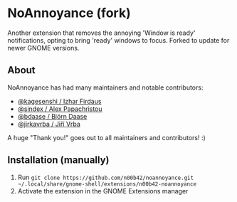 # NoAnnoyance (fork)

Another extension that removes the annoying 'Window is ready' notifications,
opting to bring 'ready' windows to focus.
Forked to update for newer GNOME versions.

## About

NoAnnoyance has had many maintainers and notable contributors:
* [@kagesenshi / Izhar Firdaus](https://github.com/kagesenshi/gnome-shell-extension-stealmyfocus)
* [@sindex / Alex Papachristou](https://github.com/sindex/no-annoyance)
* [@bdaase / Björn Daase](https://github.com/bdaase/noannoyance)
* [@jirkavrba / Jiří Vrba](https://github.com/jirkavrba/noannoyance)

A huge "Thank you!" goes out to all maintainers and contributors! :)

## Installation (manually)

1. Run `git clone https://github.com/n00b42/noannoyance.git ~/.local/share/gnome-shell/extensions/n00b42-noannoyance`
4. Activate the extension in the GNOME Extensions manager
